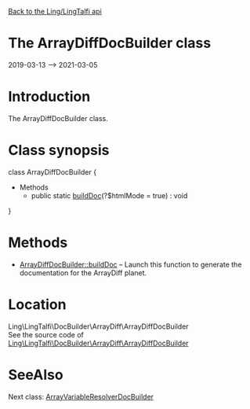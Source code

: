 [Back to the Ling/LingTalfi api](https://github.com/lingtalfi/LingTalfi/blob/master/doc/api/Ling/LingTalfi.md)



The ArrayDiffDocBuilder class
================
2019-03-13 --> 2021-03-05






Introduction
============

The ArrayDiffDocBuilder class.



Class synopsis
==============


class <span class="pl-k">ArrayDiffDocBuilder</span>  {

- Methods
    - public static [buildDoc](https://github.com/lingtalfi/LingTalfi/blob/master/doc/api/Ling/LingTalfi/DocBuilder/ArrayDiff/ArrayDiffDocBuilder/buildDoc.md)(?$htmlMode = true) : void

}






Methods
==============

- [ArrayDiffDocBuilder::buildDoc](https://github.com/lingtalfi/LingTalfi/blob/master/doc/api/Ling/LingTalfi/DocBuilder/ArrayDiff/ArrayDiffDocBuilder/buildDoc.md) &ndash; Launch this function to generate the documentation for the ArrayDiff planet.





Location
=============
Ling\LingTalfi\DocBuilder\ArrayDiff\ArrayDiffDocBuilder<br>
See the source code of [Ling\LingTalfi\DocBuilder\ArrayDiff\ArrayDiffDocBuilder](https://github.com/lingtalfi/LingTalfi/blob/master/DocBuilder/ArrayDiff/ArrayDiffDocBuilder.php)



SeeAlso
==============
Next class: [ArrayVariableResolverDocBuilder](https://github.com/lingtalfi/LingTalfi/blob/master/doc/api/Ling/LingTalfi/DocBuilder/ArrayVariableResolver/ArrayVariableResolverDocBuilder.md)<br>
